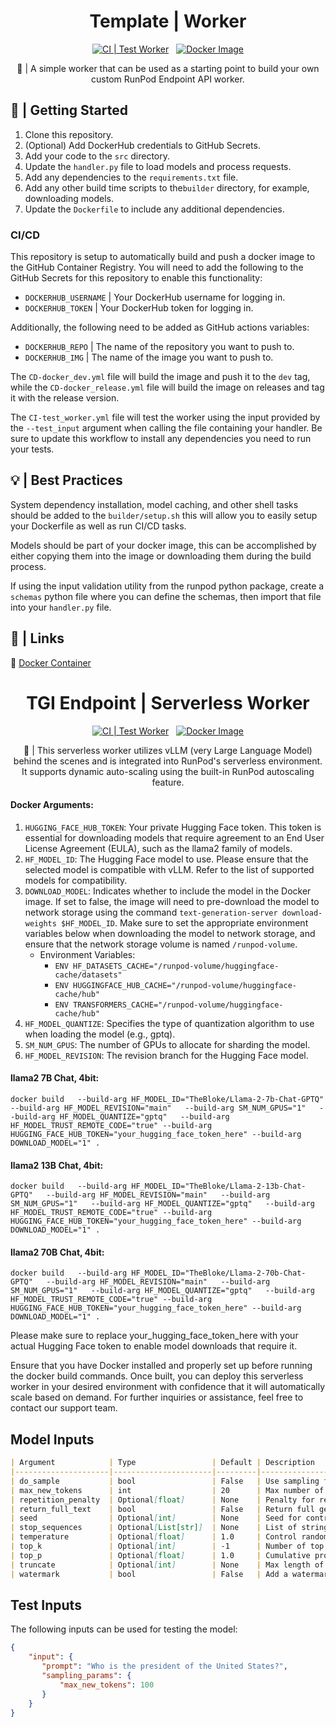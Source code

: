 <div align="center">

<h1>Template | Worker</h1>

[![CI | Test Worker](https://github.com/runpod-workers/worker-template/actions/workflows/CI-test_worker.yml/badge.svg)](https://github.com/runpod-workers/worker-template/actions/workflows/CI-test_worker.yml)
&nbsp;
[![Docker Image](https://github.com/runpod-workers/worker-template/actions/workflows/CD-docker_dev.yml/badge.svg)](https://github.com/runpod-workers/worker-template/actions/workflows/CD-docker_dev.yml)

🚀 | A simple worker that can be used as a starting point to build your own custom RunPod Endpoint API worker.
</div>

## 📖 | Getting Started

1. Clone this repository.
2. (Optional) Add DockerHub credentials to GitHub Secrets.
3. Add your code to the `src` directory.
4. Update the `handler.py` file to load models and process requests.
5. Add any dependencies to the `requirements.txt` file.
6. Add any other build time scripts to the`builder` directory, for example, downloading models.
7. Update the `Dockerfile` to include any additional dependencies.

### CI/CD

This repository is setup to automatically build and push a docker image to the GitHub Container Registry. You will need to add the following to the GitHub Secrets for this repository to enable this functionality:

- `DOCKERHUB_USERNAME` | Your DockerHub username for logging in.
- `DOCKERHUB_TOKEN` | Your DockerHub token for logging in.

Additionally, the following need to be added as GitHub actions variables:

- `DOCKERHUB_REPO` | The name of the repository you want to push to.
- `DOCKERHUB_IMG` | The name of the image you want to push to.

The `CD-docker_dev.yml` file will build the image and push it to the `dev` tag, while the `CD-docker_release.yml` file will build the image on releases and tag it with the release version.

The `CI-test_worker.yml` file will test the worker using the input provided by the `--test_input` argument when calling the file containing your handler. Be sure to update this workflow to install any dependencies you need to run your tests.

## 💡 | Best Practices

System dependency installation, model caching, and other shell tasks should be added to the `builder/setup.sh` this will allow you to easily setup your Dockerfile as well as run CI/CD tasks.

Models should be part of your docker image, this can be accomplished by either copying them into the image or downloading them during the build process.

If using the input validation utility from the runpod python package, create a `schemas` python file where you can define the schemas, then import that file into your `handler.py` file.

## 🔗 | Links

🐳 [Docker Container](https://hub.docker.com/r/runpod/serverless-hello-world)


<div align="center">

<h1>TGI Endpoint | Serverless Worker</h1> 

[![CI | Test Worker](https://github.com/runpod-workers/worker-template/actions/workflows/CI-test_worker.yml/badge.svg)](https://github.com/runpod-workers/worker-template/actions/workflows/CI-test_worker.yml)
&nbsp;
[![Docker Image](https://github.com/runpod-workers/worker-template/actions/workflows/CD-docker_dev.yml/badge.svg)](https://github.com/runpod-workers/worker-template/actions/workflows/CD-docker_dev.yml)

🚀 | This serverless worker utilizes vLLM (very Large Language Model) behind the scenes and is integrated into RunPod's serverless environment. It supports dynamic auto-scaling using the built-in RunPod autoscaling feature.
</div>

#### Docker Arguments:
1. `HUGGING_FACE_HUB_TOKEN`: Your private Hugging Face token. This token is essential for downloading models that require agreement to an End User License Agreement (EULA), such as the llama2 family of models.
2. `HF_MODEL_ID`: The Hugging Face model to use. Please ensure that the selected model is compatible with vLLM. Refer to the list of supported models for compatibility.
3. `DOWNLOAD_MODEL`: Indicates whether to include the model in the Docker image. If set to false, the image will need to pre-download the model to network storage using the command `text-generation-server download-weights $HF_MODEL_ID`. Make sure to set the appropriate environment variables below when downloading the model to network storage, and ensure that the network storage volume is named `/runpod-volume`.
   - Environment Variables:
     - `ENV HF_DATASETS_CACHE="/runpod-volume/huggingface-cache/datasets"`
     - `ENV HUGGINGFACE_HUB_CACHE="/runpod-volume/huggingface-cache/hub"`
     - `ENV TRANSFORMERS_CACHE="/runpod-volume/huggingface-cache/hub"`
4. `HF_MODEL_QUANTIZE`: Specifies the type of quantization algorithm to use when loading the model (e.g., gptq).
5. `SM_NUM_GPUS`: The number of GPUs to allocate for sharding the model.
6. `HF_MODEL_REVISION`: The revision branch for the Hugging Face model.

#### llama2 7B Chat, 4bit:
`docker build   --build-arg HF_MODEL_ID="TheBloke/Llama-2-7b-Chat-GPTQ"   --build-arg HF_MODEL_REVISION="main"   --build-arg SM_NUM_GPUS="1"   --build-arg HF_MODEL_QUANTIZE="gptq"   --build-arg HF_MODEL_TRUST_REMOTE_CODE="true" --build-arg HUGGING_FACE_HUB_TOKEN="your_hugging_face_token_here" --build-arg DOWNLOAD_MODEL="1" .`

#### llama2 13B Chat, 4bit:
`docker build   --build-arg HF_MODEL_ID="TheBloke/Llama-2-13b-Chat-GPTQ"   --build-arg HF_MODEL_REVISION="main"   --build-arg SM_NUM_GPUS="1"   --build-arg HF_MODEL_QUANTIZE="gptq"   --build-arg HF_MODEL_TRUST_REMOTE_CODE="true" --build-arg HUGGING_FACE_HUB_TOKEN="your_hugging_face_token_here" --build-arg DOWNLOAD_MODEL="1" .`

#### llama2 70B Chat, 4bit:
`docker build   --build-arg HF_MODEL_ID="TheBloke/Llama-2-70b-Chat-GPTQ"   --build-arg HF_MODEL_REVISION="main"   --build-arg SM_NUM_GPUS="1"   --build-arg HF_MODEL_QUANTIZE="gptq"   --build-arg HF_MODEL_TRUST_REMOTE_CODE="true" --build-arg HUGGING_FACE_HUB_TOKEN="your_hugging_face_token_here" --build-arg DOWNLOAD_MODEL="1" .`

Please make sure to replace your_hugging_face_token_here with your actual Hugging Face token to enable model downloads that require it.

Ensure that you have Docker installed and properly set up before running the docker build commands. Once built, you can deploy this serverless worker in your desired environment with confidence that it will automatically scale based on demand. For further inquiries or assistance, feel free to contact our support team.


## Model Inputs
```markdown
| Argument            | Type                 | Default | Description                                                                                          |
|---------------------|----------------------|---------|---------------------------------------------------|
| do_sample           | bool                 | False   | Use sampling for text generation.                                                                  |
| max_new_tokens      | int                  | 20      | Max number of new tokens to generate for each prompt.                                              |
| repetition_penalty  | Optional[float]      | None    | Penalty for repeating tokens in the generated text.                                               |
| return_full_text    | bool                 | False   | Return full generated text or just the top `n` sequences.                                          |
| seed                | Optional[int]        | None    | Seed for controlling randomness in text generation.                                                |
| stop_sequences      | Optional[List[str]]  | None    | List of strings that stop text generation when encountered.                                        |
| temperature         | Optional[float]      | 1.0     | Control randomness of sampling. Lower values make it more deterministic, higher values more random. |
| top_k               | Optional[int]        | -1      | Number of top tokens to consider. Set to -1 to consider all tokens.                                |
| top_p               | Optional[float]      | 1.0     | Cumulative probability of top tokens to consider (0 < p <= 1). Set to 1 to consider all tokens.     |
| truncate            | Optional[int]        | None    | Max length of generated text (number of tokens).                                                    |
| watermark           | bool                 | False   | Add a watermark to the generated text.                                                             |
```


## Test Inputs
The following inputs can be used for testing the model:
```json
{
    "input": {
       "prompt": "Who is the president of the United States?",
       "sampling_params": {
           "max_new_tokens": 100
       }
    }
}
```

